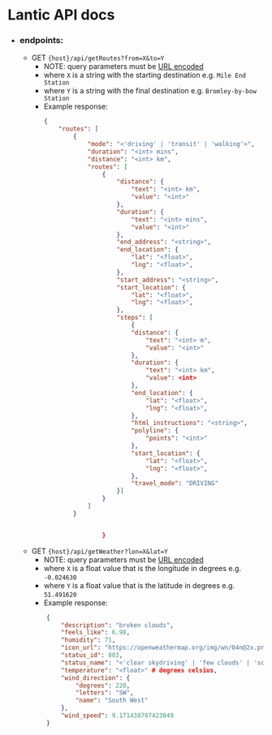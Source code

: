 # Lantic API docs
- ### endpoints: 
    - GET `{host}/api/getRoutes?from=X&to=Y`
        - NOTE: query parameters must be [URL encoded](https://developer.mozilla.org/en-US/docs/Web/JavaScript/Reference/Global_Objects/encodeURI)
        - where `X` is a string with the starting destination
        e.g. `Mile End Station`
        - where `Y` is a string with the final
        destination
        e.g. `Bromley-by-bow Station`
        - Example response: 
            ```json
            {
                "routes": [
                    {
                        "mode": "<'driving' | 'transit' | 'walking'>",
                        "duration": "<int> mins",
                        "distance": "<int> km",
                        "routes": [
                            {
                                "distance": {
                                    "text": "<int> km",
                                    "value": "<int>"
                                },
                                "duration": {
                                    "text": "<int> mins",
                                    "value": "<int>"
                                },
                                "end_address": "<string>",
                                "end_location": {
                                    "lat": "<float>",
                                    "lng": "<float>",
                                },
                                "start_address": "<string>",
                                "start_location": {
                                    "lat": "<float>",
                                    "lng": "<float>",
                                },
                                "steps": [
                                    {
                                    "distance": {
                                        "text": "<int> m",
                                        "value": "<int>"
                                    },
                                    "duration": {
                                        "text": "<int> km",
                                        "value": <int>
                                    },
                                    "end_location": {
                                        "lat": "<float>",
                                        "lng": "<float>",
                                    },
                                    "html_instructions": "<string>",
                                    "polyline": {
                                        "points": "<int>"
                                    },
                                    "start_location": {
                                        "lat": "<float>",
                                        "lng": "<float>",
                                    },
                                    "travel_mode": "DRIVING"
                                }]
                            }
                        ]
                    }


                            }
            ```
    - GET `{host}/api/getWeather?lon=X&lat=Y`
        - NOTE: query parameters must be [URL encoded](https://developer.mozilla.org/en-US/docs/Web/JavaScript/Reference/Global_Objects/encodeURI)
        - where `X` is a float value that is the longitude in degrees
        e.g. `-0.024630`
        - where `Y` is a float value that is the latitude in degrees
        e.g. `51.491620`
        - Example response: 
        ```json
            {
                "description": "broken clouds",
                "feels_like": 6.98,
                "humidity": 71,
                "icon_url": "https://openweathermap.org/img/wn/04n@2x.png",
                "status_id": 803,
                "status_name": "<'clear skydriving' | 'few clouds' | 'scattered clouds | 'broken clouds' | 'shower rain' | 'rain' | 'thunderstorm' | 'snow' | 'mist'>",
                "temperature": "<float>" # degrees celsius,
                "wind_direction": {
                    "degrees": 220,
                    "letters": "SW",
                    "name": "South West"
                },
                "wind_speed": 9.171438797423049
            }
        ```
